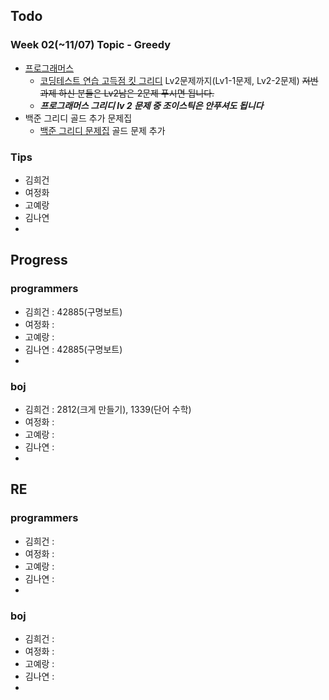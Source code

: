 
## Todo
### Week 02(~11/07) Topic - Greedy

- [프로그래머스](https://programmers.co.kr)
	- [코딩테스트 연습 고득점 킷 그리디](https://programmers.co.kr/learn/courses/30/parts/12244) Lv2문제까지(Lv1-1문제, Lv2-2문제) ~~저번 과제 하신 분들은 Lv2남은 2문제 푸시면 됩니다.~~
	- **_프로그래머스 그리디 lv 2 문제 중 조이스틱은 안푸셔도 됩니다_**
- 백준 그리디 골드 추가 문제집
	- [백준 그리디 문제집](https://www.acmicpc.net/workbook/view/5838) 골드 문제 추가


### Tips

- 김희건
- 여정화
- 고예랑
- 김나연
- 


## Progress

### programmers
- 김희건 : 42885(구명보트)
- 여정화 :
- 고예랑 :
- 김나연 : 42885(구명보트)
- 

### boj
- 김희건 : 2812(크게 만들기), 1339(단어 수학)
- 여정화 :
- 고예랑 :
- 김나연 : 
- 


## RE

### programmers
- 김희건 : 
- 여정화 :
- 고예랑 :
- 김나연 : 
- 

### boj
- 김희건 : 
- 여정화 :
- 고예랑 :
- 김나연 : 
- 








